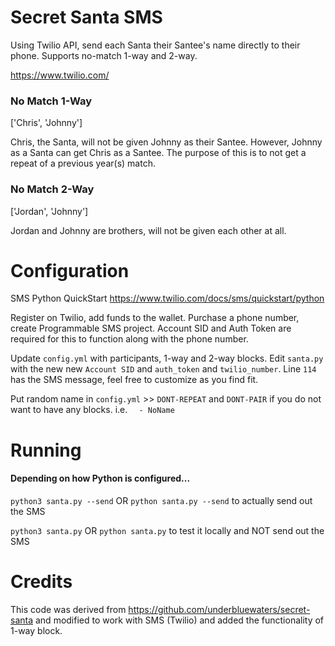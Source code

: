 # Secret Santa SMS
Using Twilio API, send each Santa their Santee's name directly to their phone. Supports no-match 1-way and 2-way.

https://www.twilio.com/

### No Match 1-Way
  ['Chris', 'Johnny']
  
  Chris, the Santa, will not be given Johnny as their Santee. However, Johnny as a Santa can get Chris as a Santee. The purpose of this is to not get a repeat of a previous year(s) match.
  
### No Match 2-Way
  ['Jordan', 'Johnny']
  
  Jordan and Johnny are brothers, will not be given each other at all.

# Configuration

SMS Python QuickStart https://www.twilio.com/docs/sms/quickstart/python

Register on Twilio, add funds to the wallet. Purchase a phone number, create Programmable SMS project. Account SID and Auth Token are required for this to function along with the phone number.

Update `config.yml` with participants, 1-way and 2-way blocks. Edit `santa.py` with the new new `Account SID` and `auth_token` and `twilio_number`. Line `114` has the SMS message, feel free to customize as you find fit.

Put random name in `config.yml` >> `DONT-REPEAT` and `DONT-PAIR` if you do not want to have any blocks. i.e. `  - NoName`

# Running

#### Depending on how Python is configured...
`python3 santa.py --send` OR `python santa.py --send` to actually send out the SMS

`python3 santa.py` OR `python santa.py` to test it locally and NOT send out the SMS


# Credits

This code was derived from https://github.com/underbluewaters/secret-santa and modified to work with SMS (Twilio) and added the functionality of 1-way block. 
